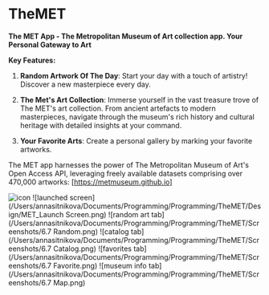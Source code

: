 # TheMET

**The MET App -  The Metropolitan Museum of Art collection app. Your Personal Gateway to Art**

**Key Features:**

1. **Random Artwork Of The Day**: Start your day with a touch of artistry! Discover a new masterpiece every day.

2. **The Met's Art Collection**: Immerse yourself in the vast treasure trove of The MET's art collection. From ancient artefacts to modern masterpieces, navigate through the museum's rich history and cultural heritage with detailed insights at your command.

3. **Your Favorite Arts**: Create a personal gallery by marking your favorite artworks. 

The MET app harnesses the power of The Metropolitan Museum of Art's Open Access API, leveraging freely available datasets comprising over 470,000 artworks: [https://metmuseum.github.io]

![icon](/Users/annasitnikova/Documents/Programming/Programming/TheMET/Design/MET_Icon.png)
![launched screen](/Users/annasitnikova/Documents/Programming/Programming/TheMET/Design/MET_Launch Screen.png)
![random art tab](/Users/annasitnikova/Documents/Programming/Programming/TheMET/Screenshots/6.7 Random.png)
![catalog tab](/Users/annasitnikova/Documents/Programming/Programming/TheMET/Screenshots/6.7 Catalog.png)
![favorites tab](/Users/annasitnikova/Documents/Programming/Programming/TheMET/Screenshots/6.7 Favorite.png)
![museum info tab](/Users/annasitnikova/Documents/Programming/Programming/TheMET/Screenshots/6.7 Map.png)
